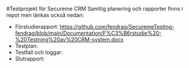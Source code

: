 #Testprojekt för Secureme CRM
Samtlig planering och rapporter finns i repot men länkas också nedan:
- Förstudierapport: https://github.com/fendraq/SecuremeTesting-fendraq/blob/main/Documentation/F%C3%B6rstudie%20-%20Testning%20av%20CRM-system.docx 
- Testplan:
- Testfall och loggar:
- Slutrapport: 
